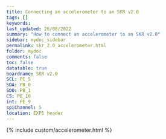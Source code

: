 ```yaml
---
title: Connecting an accelerometer to an SKR v2.0
tags: []
keywords: 
last_updated: 26/08/2022
summary: "How to connect an accelerometer to an SKR v2.0"
sidebar: mydoc_sidebar
permalink: skr_2.0_accelerometer.html
folder: mydoc
comments: false
toc: false
datatable: true
boardname: SKR v2.0
SCL: PC_5
SDA: PB_0
SDO: PB_1
CS: PE_10
int: PE_9
spiChannel: 5
location: EXP1 header
---
```


{% include custom/accelerometer.html %}